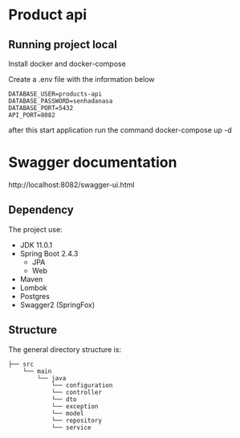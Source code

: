 # Product api 

## Running project local

Install docker and docker-compose 

Create a .env file with the information below
```
DATABASE_USER=products-api
DATABASE_PASSWORD=senhadanasa
DATABASE_PORT=5432
API_PORT=8082
```

after this start application run the command docker-compose up -d

# Swagger documentation
http://localhost:8082/swagger-ui.html


## Dependency

The project use:

- JDK 11.0.1
- Spring Boot 2.4.3
    - JPA
    - Web
- Maven
- Lombok
- Postgres
- Swagger2 (SpringFox)

## Structure

The general directory structure is:

```
├── src
    └── main
        └── java
            └── configuration
            └── controller
            └── dto
            └── exception
            └── model
            └── repository
            └── service

```

